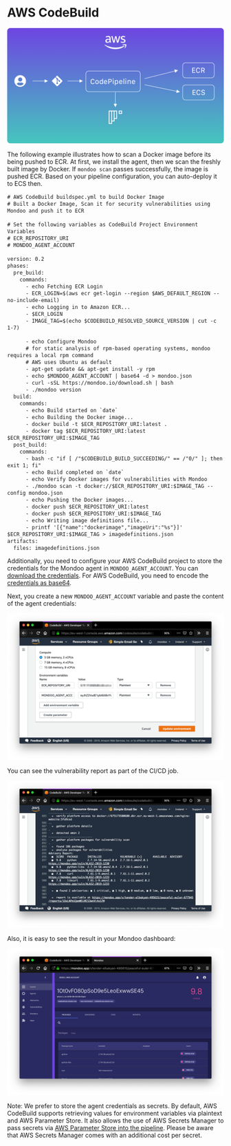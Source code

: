 # AWS CodeBuild

![Illustration of AWS CodePipeline integration](./integration-aws-codepipeline.png)

The following example illustrates how to scan a Docker image before its being pushed to ECR. At first, we install the agent, then we scan the freshly built image by Docker. If `mondoo scan` passes successfully, the image is pushed ECR. Based on your pipeline configuration, you can auto-deploy it to ECS then.

```
# AWS CodeBuild buildspec.yml to build Docker Image
# Built a Docker Image, Scan it for security vulnerabilities using Mondoo and push it to ECR

# Set the following variables as CodeBuild Project Environment Variables
# ECR_REPOSITORY_URI
# MONDOO_AGENT_ACCOUNT

version: 0.2
phases:
  pre_build:
    commands:
      - echo Fetching ECR Login
      - ECR_LOGIN=$(aws ecr get-login --region $AWS_DEFAULT_REGION --no-include-email)
      - echo Logging in to Amazon ECR...
      - $ECR_LOGIN
      - IMAGE_TAG=$(echo $CODEBUILD_RESOLVED_SOURCE_VERSION | cut -c 1-7)

      - echo Configure Mondoo
      # for static analysis of rpm-based operating systems, mondoo requires a local rpm command
      # AWS uses Ubuntu as default
      - apt-get update && apt-get install -y rpm
      - echo $MONDOO_AGENT_ACCOUNT | base64 -d > mondoo.json
      - curl -sSL https://mondoo.io/download.sh | bash
      - ./mondoo version
  build:
    commands:
      - echo Build started on `date`
      - echo Building the Docker image...
      - docker build -t $ECR_REPOSITORY_URI:latest .
      - docker tag $ECR_REPOSITORY_URI:latest $ECR_REPOSITORY_URI:$IMAGE_TAG
  post_build:
    commands:
      - bash -c "if [ /"$CODEBUILD_BUILD_SUCCEEDING/" == /"0/" ]; then exit 1; fi"
      - echo Build completed on `date`
      - echo Verify Docker images for vulnerabilities with Mondoo
      - ./mondoo scan -t docker://$ECR_REPOSITORY_URI:$IMAGE_TAG --config mondoo.json
      - echo Pushing the Docker images...
      - docker push $ECR_REPOSITORY_URI:latest
      - docker push $ECR_REPOSITORY_URI:$IMAGE_TAG
      - echo Writing image definitions file...
      - printf '[{"name":"dockerimage","imageUri":"%s"}]' $ECR_REPOSITORY_URI:$IMAGE_TAG > imagedefinitions.json
artifacts:
  files: imagedefinitions.json
```

Additionally, you need to configure your AWS CodeBuild project to store the credentials for the Mondoo agent in `MONDOO_AGENT_ACCOUNT`. You can [download the credentials](../../agent/installation/registration). For AWS CodeBuild, you need to encode the [credentials as base64](#store-mondoo-credentials).

Next, you create a new `MONDOO_AGENT_ACCOUNT` variable and paste the content of the agent credentials:

![Paste the configuration in AWS CodeBuild environment variables](./mondoo-cicd-awscodebuild-setup.png)

You can see the vulnerability report as part of the CI/CD job.

![Run a mondoo scan in AWS CodeBuild](./mondoo-cicd-awscodebuild-result-text.png)

Also, it is easy to see the result in your Mondoo dashboard:

![See report in Mondoo dashboard](./mondoo-cicd-awscodebuild-result-dashboard.png)

Note: We prefer to store the agent credentials as secrets. By default, AWS CodeBuild supports retrieving values for environment variables via plaintext and AWS Parameter Store. It also allows  the use of AWS Secrets Manager to pass secrets via [AWS Parameter Store into the pipeline](https://docs.aws.amazon.com/systems-manager/latest/userguide/integration-ps-secretsmanager.html). Please be aware that AWS Secrets Manager comes with  an additional cost per secret.